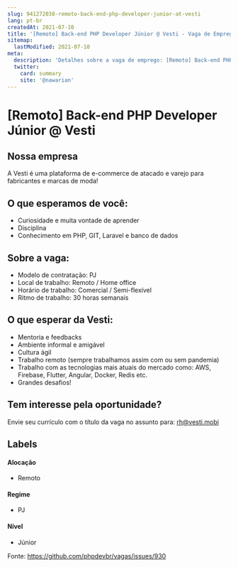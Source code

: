 ```yaml
---
slug: 941272038-remoto-back-end-php-developer-junior-at-vesti
lang: pt-br
createdAt: 2021-07-10
title: '[Remoto] Back-end PHP Developer Júnior @ Vesti - Vaga de Emprego'
sitemap:
  lastModified: 2021-07-10
meta:
  description: 'Detalhes sobre a vaga de emprego: [Remoto] Back-end PHP Developer Júnior @ Vesti'
  twitter:
    card: summary
    site: '@nawarian'
---
```


# [Remoto] Back-end PHP Developer Júnior @ Vesti

## Nossa empresa
A Vesti é uma plataforma de e-commerce de atacado e varejo para fabricantes e marcas de moda!

## O que esperamos de você:
- Curiosidade e muita vontade de aprender
- Disciplina
- Conhecimento em PHP, GIT, Laravel e banco de dados
 
## Sobre a vaga:
- Modelo de contratação: PJ
- Local de trabalho: Remoto / Home office
- Horário de trabalho: Comercial / Semi-flexível
- Ritmo de trabalho: 30 horas semanais
 
## O que esperar da Vesti:
- Mentoria e feedbacks
- Ambiente informal e amigável
- Cultura ágil
- Trabalho remoto (sempre trabalhamos assim com ou sem pandemia)
- Trabalho com as tecnologias mais atuais do mercado como: AWS, Firebase, Flutter, Angular, Docker, Redis etc.
- Grandes desafios!

## Tem interesse pela oportunidade?
Envie seu currículo com o título da vaga no assunto para: rh@vesti.mobi

## Labels

#### Alocação
- Remoto

#### Regime
- PJ

#### Nível
- Júnior




Fonte: https://github.com/phpdevbr/vagas/issues/930